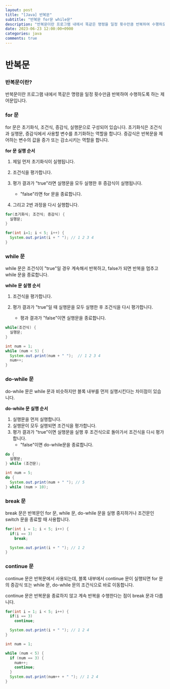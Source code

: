 ```yaml
---
layout: post
title: "[Java] 반복문"
subtitle: "반복문 for문 while문"
description: "반복문이란 프로그램 내에서 똑같은 명령을 일정 횟수만큼 반복하여 수행하도록 하는 제어문입니다. for 문은 초기화식, 조건식, 증감식, 실행문으로 구성되어 있습니다. 초기화식은 조건식과 실행문, 증감식에서 사용할 변수를 초기화하는 역할을 합니다. 증감식은 반복문을 제어하는 변수의 값을 증가 또는 감소시키는 역할을 합니다."
date: 2023-06-23 12:00:00+0900
categories: java
comments: true
---
```


# 반복문

### 반복문이란?

반복문이란 프로그램 내에서 똑같은 명령을 일정 횟수만큼 반복하여 수행하도록 하는 제어문입니다.

### for 문

for 문은 초기화식, 조건식, 증감식, 실행문으로 구성되어 있습니다. 초기화식은 조건식과 실행문, 증감식에서 사용할 변수를 초기화하는 역할을 합니다. 증감식은 반복문을 제어하는 변수의 값을 증가 또는 감소시키는 역할을 합니다.

**for 문 실행 순서**

1. 제일 먼저 초기화식이 실행됩니다.

2. 조건식을 평가합니다.

3. 평가 결과가 "true"라면 실행문을 모두 실행한 후 증감식이 실행됩니다.

   - "false"라면 for 문을 종료합니다.

4. 그리고 2번 과정을 다시 실행합니다.

```java
for(초기화식; 조건식; 증감식) {
  실행문;
}
```

```java
for(int i=1; i < 5; i++) {
  System.out.print(i + " "); // 1 2 3 4
}
```

### while 문

while 문은 조건식이 "true"일 경우 계속해서 반복하고, false가 되면 반복을 멈추고 while 문을 종료합니다.

**while 문 실행 순서**

1. 조건식을 평가합니다.

2. 평가 결과가 "true"일 때 실행문을 모두 실행한 후 조건식을 다시 평가합니다.
   - 평과 결과가 "false"이면 실행문을 종료합니다.

```java
while(조건식) {
  실행문;
}
```

```java
int num = 1;
while (num < 5) {
  System.out.print(num + " ");  // 1 2 3 4
  num++;
}
```

### do-while 문

do-while 문은 while 문과 비슷하지만 블록 내부를 먼저 실행시킨다는 차이점이 있습니다.

**do-while 문 실행 순서**

1. 실행문을 먼저 실행합니다.
   <br>
2. 실행문이 모두 실행되면 조건식을 평가합니다.
   <br>
3. 평가 결과가 "true"이면 실행문을 실행 후 조건식으로 돌아가서 조건식을 다시 평가합니다.
   - "false"이면 do-while문을 종료합니다.

```java
do {
  실행문;
} while (조건문);
```

```java
int num = 5;
do {
  System.out.print(num + " "); // 5
} while (num > 10);
```

### break 문

break 문은 반복문인 for 문, while 문, do-while 문을 실행 중지하거나 조건문인 switch 문을 종료할 때 사용합니다.

```java
for(int i = 1; i < 5; i++) {
  if(i == 3)
    break;

  System.out.print(i + " "); // 1 2
}
```

### continue 문

continue 문은 반복문에서 사용되는데, 블록 내부에서 continue 문이 실행되면 for 문의 증감식 또는 while 문, do-while 문의 조건식으로 바로 이동합니다.

continue 문은 반복문을 종료하지 않고 계속 반복을 수행한다는 점이 break 문과 다릅니다.

```java
for(int i = 1; i < 5; i++) {
  if(i == 3)
    continue;

  System.out.print(i + " "); // 1 2 4
}
```

```java
int num = 1;

while (num < 5) {
  if (num == 3) {
    num++;
    continue;
  }
  System.out.print(num++ + " "); // 1 2 4
}
```

